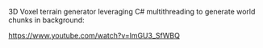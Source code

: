 3D Voxel terrain generator leveraging C# multithreading to generate world chunks in background:

https://www.youtube.com/watch?v=lmGU3_SfWBQ

